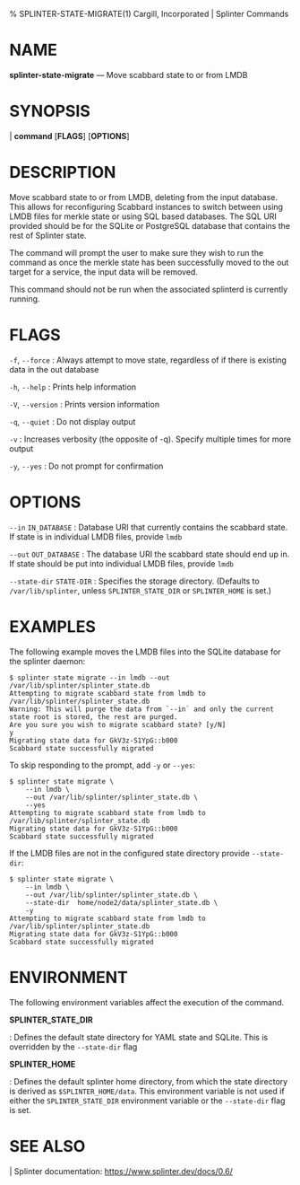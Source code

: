 % SPLINTER-STATE-MIGRATE(1) Cargill, Incorporated | Splinter Commands
<!--
  Copyright 2018-2021 Cargill Incorporated
  Licensed under Creative Commons Attribution 4.0 International License
  https://creativecommons.org/licenses/by/4.0/
-->

NAME
====

**splinter-state-migrate** — Move scabbard state to or from LMDB

SYNOPSIS
========
| **command** \[**FLAGS**\] \[**OPTIONS**\]

DESCRIPTION
===========
Move scabbard state to or from LMDB, deleting from the input database. This
allows for reconfiguring Scabbard instances to switch between using
LMDB files for merkle state or using SQL based databases. The SQL URI provided
should be for the SQLite or PostgreSQL database that contains the rest of
Splinter state.

The command will prompt the user to make sure they wish to run the command as
once the merkle state has been successfully moved to the out target for a
service, the input data will be removed.

This command should not be run when the associated splinterd is currently
running.

FLAGS
=====
`-f`, `--force`
: Always attempt to move state, regardless of if there is existing data in the
  out database

`-h`, `--help`
: Prints help information

`-V`, `--version`
: Prints version information

`-q`, `--quiet`
: Do not display output

`-v`
: Increases verbosity (the opposite of -q). Specify multiple times for more
  output

`-y`, `--yes`
:  Do not prompt for confirmation

OPTIONS
=======

`--in` `IN_DATABASE`
: Database URI that currently contains the scabbard state. If state is in
  individual LMDB files, provide `lmdb`

`--out` `OUT_DATABASE`
: The database URI the scabbard state should end up in. If state should be put
  into individual LMDB files, provide `lmdb`

`--state-dir` `STATE-DIR`
: Specifies the storage directory. (Defaults to `/var/lib/splinter`, unless
  `SPLINTER_STATE_DIR` or `SPLINTER_HOME` is set.)


EXAMPLES
========

The following example moves the LMDB files into the SQLite database for the
splinter daemon:

```
$ splinter state migrate --in lmdb --out /var/lib/splinter/splinter_state.db
Attempting to migrate scabbard state from lmdb to /var/lib/splinter/splinter_state.db
Warning: This will purge the data from `--in` and only the current state root is stored, the rest are purged.
Are you sure you wish to migrate scabbard state? [y/N]
y
Migrating state data for GkV3z-S1YpG::b000
Scabbard state successfully migrated
```

To skip responding to the prompt, add `-y` or `--yes`:

```
$ splinter state migrate \
    --in lmdb \
    --out /var/lib/splinter/splinter_state.db \
    --yes
Attempting to migrate scabbard state from lmdb to /var/lib/splinter/splinter_state.db
Migrating state data for GkV3z-S1YpG::b000
Scabbard state successfully migrated
```

If the LMDB files are not in the configured state directory provide
`--state-dir`:

```
$ splinter state migrate \
    --in lmdb \
    --out /var/lib/splinter/splinter_state.db \
    --state-dir  home/node2/data/splinter_state.db \
    -y
Attempting to migrate scabbard state from lmdb to /var/lib/splinter/splinter_state.db
Migrating state data for GkV3z-S1YpG::b000
Scabbard state successfully migrated
```

ENVIRONMENT
===========
The following environment variables affect the execution of the command.

**SPLINTER_STATE_DIR**

: Defines the default state directory for YAML state and SQLite. This is
overridden by the `--state-dir` flag

**SPLINTER_HOME**

: Defines the default splinter home directory, from which the state directory
is derived as `$SPLINTER_HOME/data`. This environment variable is not used if
either the `SPLINTER_STATE_DIR` environment variable or the `--state-dir` flag
is set.

SEE ALSO
========
| Splinter documentation: https://www.splinter.dev/docs/0.6/
